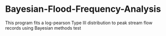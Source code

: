 # Bayesian-Flood-Frequency-Analysis
This program fits a log-pearson Type III distribution to peak stream flow records using Bayesian methods
test
